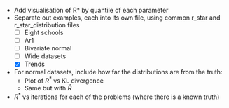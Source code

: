 * Add visualisation of R* by quantile of each parameter
* Separate out examples, each into its own file, using common r_star and r_star_distribution files
  * [ ] Eight schools
  * [ ] Ar1
  * [ ] Bivariate normal
  * [ ] Wide datasets
  * [x] Trends

* For normal datasets, include how far the distributions are from the truth:
  * Plot of $R^*$ vs KL divergence
  * Same but with $\hat{R}$
* $R^*$ vs iterations for each of the problems (where there is a known truth)

